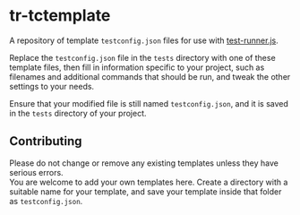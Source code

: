 # tr-tctemplate
A repository of template `testconfig.json` files for use with [test-runner.js](https://github.com/max8539/test-runner).

Replace the `testconfig.json` file in the `tests` directory with one of these template files, then fill in information specific to your project, such as filenames and additional commands that should be run, and tweak the other settings to your needs.

Ensure that your modified file is still named `testconfig.json`, and it is saved in the `tests` directory of your project.

## Contributing
Please do not change or remove any existing templates unless they have serious errors.  
You are welcome to add your own templates here. Create a directory with a suitable name for your template, and save your template inside that folder as `testconfig.json`.
